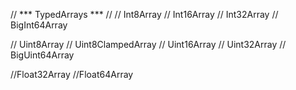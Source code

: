 // *** TypedArrays *** //
// Int8Array
// Int16Array
// Int32Array
// BigInt64Array

// Uint8Array
// Uint8ClampedArray
// Uint16Array
// Uint32Array
// BigUint64Array

//Float32Array
//Float64Array